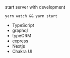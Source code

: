 start server with development

```
yarn watch && yarn start
```

- TypeScript
- graphql
- typeORM
- express
- Nextjs
- Chakra UI
